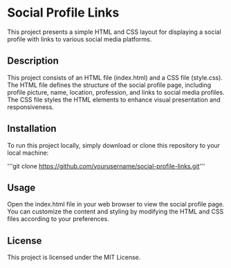 # Social Profile Links

This project presents a simple HTML and CSS layout for displaying a social profile with links to various social media platforms.

## Description

This project consists of an HTML file (index.html) and a CSS file (style.css). The HTML file defines the structure of the social profile page, including profile picture, name, location, profession, and links to social media profiles. The CSS file styles the HTML elements to enhance visual presentation and responsiveness.

## Installation

To run this project locally, simply download or clone this repository to your local machine:

'''git clone https://github.com/yourusername/social-profile-links.git'''


## Usage

Open the index.html file in your web browser to view the social profile page. You can customize the content and styling by modifying the HTML and CSS files according to your preferences.

## License

This project is licensed under the MIT License.
